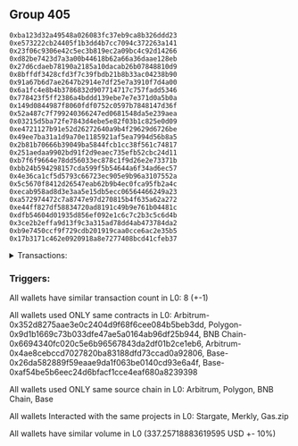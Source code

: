 ## Group 405

```0xeac7759c6bc5e3e687b1a510fa6ee41ff556bfe6
0xba123d32a49548a026083fc37eb9ca8b326ddd23
0xe573222cb24405f1b3dd4b7cc7094c372263a141
0x23f06c9306e42c5ec3b819ec2a09bc4c92d14266
0xd82be7423d7a3a00b44618b62a66a36daae128eb
0x27d6cdaeb78190a2185a10dacab26b07848810d9
0x8bffdf3428cfd3f7c39fbdb21b8b33ac04238b90
0x91a67b6d7ae2647b2914e7df25e7a3910f7d4a00
0x6a1fc4e8b4b3786832d907714717c757fadd5346
0x778423f5ff2386a4bddd139ebe7e7e371d0a5b0a
0x149d0844987f8060fdf0752c0597b7848147d36f
0x52a487c7f799240366247ed0681548da5e239aea
0x03215d5ba72fe7843d4ebe5e82f03b1c825e0d09
0xe4721127b91e52d26272640a9b4f29629d6726be
0x49ee7ba31a1d9a70e1185921af5ea7994d56b8a5
0x2b81b70666b39049ba5844fcb1cc38f561c74817
0x251aedaa9902bd91f2d9eaec735efb52cbc24d11
0xb7f6f9664e78dd56033ec878c1f9d26e2e73371b
0xbb24b594298157cda599f5b54644a6f34ad6ec57
0x4e36ca1cf5d5793c66723ec905e9b96a3107552a
0x5c5670f8412d26547eab62b9b4ec0fca95fb2a4c
0xecab958ad8d3e3aa5e15db5ecc06564466249a23
0xa572974472c7a8747e97d270815b4f635a62a272
0xe44ff827df58834720ad8191c49b9e761b04481c
0xdfb54604d01935d856ef092e1c6c7c2b3c5c6d4b
0x3ce2b2effa9d13f9c3a315ad78dd4ab473784da2
0xb9e7450ccf9f729cdb201919caa0cce6ac2e35b5
0x17b3171c462e0920918a8e7277408bcd41cfeb37
```
<details>
<summary>Transactions:</summary>

Hashes: 

Wallet: 0xeac7759c6bc5e3e687b1a510fa6ee41ff556bfe6

       Hash: 0x3913b8115e0eb091286707fefef8e0ea9fd93320058090a3f95532b307b66128
         - source chain: Arbitrum
         - destination chain: Polygon
         - project: Stargate
         - contract: 0x352d8275aae3e0c2404d9f68f6cee084b5beb3dd
         - value USD: 30.996094747
       Hash: 0x5909a7fe74dc5445ef9197b2046c7bc102941dc70ed7f5a0a7c20367208a0179
         - source chain: Polygon
         - destination chain: BNB Chain
         - project: Stargate
         - contract: 0x9d1b1669c73b033dfe47ae5a0164ab96df25b944
         - value USD: 29.096173863
       Hash: 0x03338d450f56b417d7521d18f934823db1c56537a42af5db0f872d5f9ad0b440
         - source chain: BNB Chain
         - destination chain: Base
         - project: Stargate
         - contract: 0x6694340fc020c5e6b96567843da2df01b2ce1eb6
         - value USD: 26.812280064
       Hash: 0x88817b45487864370a86f370a65873a079ab0c20d597f8ea9bf8c908eea3cb2d
         - source chain: Arbitrum
         - destination chain: Aptos
         - project: Merkly
         - contract: 0x4ae8cebccd7027820ba83188dfd73ccad0a92806
       Hash: 0xcb016fc9a090996802cec99a1cf5154d62857ac01a5ba409a411c1d4ca8d6857
         - source chain: Base
         - destination chain: Linea
         - project: Gas.zip
         - contract: 0x26da582889f59eaae9da1f063be0140cd93e6a4f
         - value USD: 6.121666361e-05
       Hash: 0xe63485c68a1e8d490a12a51f619f8bb872b12b5b9c2e3b2b57791d2c908862a7
         - source chain: Base
         - destination chain: Optimism
         - project: Stargate
         - contract: 0xaf54be5b6eec24d6bfacf1cce4eaf680a8239398
         - value USD: 204.009965392
       Hash: 0xacf623717a43fc96091488bae51586a4d6741b878ffeb8e3e9fd41bf8b0b5da3
         - source chain: Base
         - destination chain: Zora
         - project: Gas.zip
         - contract: 0x26da582889f59eaae9da1f063be0140cd93e6a4f
         - value USD: 0.0001771655323
       Hash: 0x7d64b1eecb60d106cd90ca076bf04cfa6e3a46aaff22eb649c7c562d09ab1ee4
         - source chain: Base
         - destination chain: Optimism
         - project: Stargate
         - contract: 0xaf54be5b6eec24d6bfacf1cce4eaf680a8239398
         - value USD: 46.342436388
Wallet: 0xba123d32a49548a026083fc37eb9ca8b326ddd23

       Hash:0x8ae6ffa8bbe2093fef062bf1010ff9bac1b4f5d8575126e719d731b5fd583ecb
         - source chain: Arbitrum
         - destination chain: Polygon
         - project: Stargate
         - contract: 0x352d8275aae3e0c2404d9f68f6cee084b5beb3dd
         - value USD: 31.209677389
       Hash:0x3ab334736ad438b5cc829848b492de322274c02f6401036738f132bd3c0929c5
         - source chain: Polygon
         - destination chain: BNB Chain
         - project: Stargate
         - contract: 0x9d1b1669c73b033dfe47ae5a0164ab96df25b944
         - value USD: 29.340931764
       Hash:0xda32a2025ddc5832c97f73b536f2063017ab481903cb5cdd412cb6eb6d76308d
         - source chain: BNB Chain
         - destination chain: Base
         - project: Stargate
         - contract: 0x6694340fc020c5e6b96567843da2df01b2ce1eb6
         - value USD: 26.124685326
       Hash:0x54716d0c3cdc024ff39826a20687355d9a47b6323e2d6776fa6513652079cf58
         - source chain: Arbitrum
         - destination chain: Aptos
         - project: Merkly
         - contract: 0x4ae8cebccd7027820ba83188dfd73ccad0a92806
       Hash:0x8f176645ff2341e32a96f813da600ab823c51b817f6ab7ea1c17f78fc2525f36
         - source chain: Base
         - destination chain: Base
         - project: Gas.zip
         - contract: 0x26da582889f59eaae9da1f063be0140cd93e6a4f
         - value USD: 4.468112804e-05
       Hash:0x683c2766857fb4d2e22a1566cff5545ab82a6ab2e06ca041748728302c8e8db3
         - source chain: Base
         - destination chain: Optimism
         - project: Stargate
         - contract: 0xaf54be5b6eec24d6bfacf1cce4eaf680a8239398
         - value USD: 207.650839504
       Hash:0xb0b6aea24d3766fa9461fd9696a131d237da9f9a0571e8623920a7120d5ad741
         - source chain: Base
         - destination chain: Linea
         - project: Gas.zip
         - contract: 0x26da582889f59eaae9da1f063be0140cd93e6a4f
         - value USD: 2.24125071e-05
       Hash:0xf8f635bfd03c8d22913490b3d32b4c1e519d802b3fd6406b4806fe101148ebc8
         - source chain: Base
         - destination chain: Optimism
         - project: Stargate
         - contract: 0xaf54be5b6eec24d6bfacf1cce4eaf680a8239398
         - value USD: 43.045407359
Wallet: 0xe573222cb24405f1b3dd4b7cc7094c372263a141

       Hash:0xedbf82c55ba2c94891638db2e7ad897a6800b1f999185b21c2d371f86ca0b2b4
         - source chain: Arbitrum
         - destination chain: Polygon
         - project: Stargate
         - contract: 0x352d8275aae3e0c2404d9f68f6cee084b5beb3dd
         - value USD: 31.166770113
       Hash:0xa5328765a9aaf58732dd292c6a977fc69b95cd5f2b244b2274b4da5591f76eb5
         - source chain: Polygon
         - destination chain: BNB Chain
         - project: Stargate
         - contract: 0x9d1b1669c73b033dfe47ae5a0164ab96df25b944
         - value USD: 29.21096673
       Hash:0x326d799cbd80919d9ee9044a73f439bea81687f467ff757b8706b19d008a09e8
         - source chain: BNB Chain
         - destination chain: Base
         - project: Stargate
         - contract: 0x6694340fc020c5e6b96567843da2df01b2ce1eb6
         - value USD: 26.067044716
       Hash:0x31e21ec5adcc57f5cd1a8b3739358307d3d139b729f563dbce924e5163b5102e
         - source chain: Arbitrum
         - destination chain: Aptos
         - project: Merkly
         - contract: 0x4ae8cebccd7027820ba83188dfd73ccad0a92806
       Hash:0x8472658f01f2a283a59c4467daee6e8c3e99b16c465b7ca6b37e30b8e7403986
         - source chain: Base
         - destination chain: Kava
         - project: Gas.zip
         - contract: 0x26da582889f59eaae9da1f063be0140cd93e6a4f
         - value USD: 7.022086549e-09
       Hash:0x066dca4bbe7a520e35e0debee913153744ba332457a7ddd94ededa8254a30637
         - source chain: Base
         - destination chain: Optimism
         - project: Stargate
         - contract: 0xaf54be5b6eec24d6bfacf1cce4eaf680a8239398
         - value USD: 209.719021921
       Hash:0x6a4465e31bca5deec362ae39391d92f49875db0377083e4eb8f68abd7587d5f2
         - source chain: Base
         - destination chain: Base
         - project: Gas.zip
         - contract: 0x26da582889f59eaae9da1f063be0140cd93e6a4f
         - value USD: 8.893852022e-05
       Hash:0x7d7dba00d475edc88d3bf80a238fd69d106d7fb49a60bf4a1258e67eda02afe2
         - source chain: Base
         - destination chain: Optimism
         - project: Stargate
         - contract: 0xaf54be5b6eec24d6bfacf1cce4eaf680a8239398
         - value USD: 41.522980389
Wallet: 0x23f06c9306e42c5ec3b819ec2a09bc4c92d14266

       Hash:0x00ddefbe13a82786fa552f2e7553a8a8c45ed24e87c37e92db8229f900dd7819
         - source chain: Arbitrum
         - destination chain: Polygon
         - project: Stargate
         - contract: 0x352d8275aae3e0c2404d9f68f6cee084b5beb3dd
         - value USD: 29.219611011
       Hash:0x92be76fda1276641488c3abaf1d9210286bb07a32aafe11c38a834a9e6596dec
         - source chain: Polygon
         - destination chain: BNB Chain
         - project: Stargate
         - contract: 0x9d1b1669c73b033dfe47ae5a0164ab96df25b944
         - value USD: 27.459197205
       Hash:0xbb54a8617fd524e9334261e51143791c57436d702fb167dcb350cf05d840fd2c
         - source chain: BNB Chain
         - destination chain: Base
         - project: Stargate
         - contract: 0x6694340fc020c5e6b96567843da2df01b2ce1eb6
         - value USD: 24.244227615
       Hash:0x877306b540dcb2ee95fab77fe1fa1f01ef3637fc28d8f21d4769adbb3f909899
         - source chain: Arbitrum
         - destination chain: Aptos
         - project: Merkly
         - contract: 0x4ae8cebccd7027820ba83188dfd73ccad0a92806
       Hash:0x355f03c5445a34452cca73ff5315bea332b7b5d82db58faeba0095d2407ff98e
         - source chain: Base
         - destination chain: Linea
         - project: Gas.zip
         - contract: 0x26da582889f59eaae9da1f063be0140cd93e6a4f
         - value USD: 7.268403215e-05
       Hash:0x9d3b9a84d3574326907c8eaeacea864224c812e31a80766fe20fa3cda9e3eef0
         - source chain: Base
         - destination chain: Optimism
         - project: Stargate
         - contract: 0xaf54be5b6eec24d6bfacf1cce4eaf680a8239398
         - value USD: 196.570039589
       Hash:0xdfeee29f7c0ba4936eb4e35e08f7950cc80c24c70d81af175047212f3573f48a
         - source chain: Base
         - destination chain: Linea
         - project: Gas.zip
         - contract: 0x26da582889f59eaae9da1f063be0140cd93e6a4f
         - value USD: 5.115635267e-05
       Hash:0x01be0e4308039240f4394d96e404c2e34e7a9428d20f469bb3c41ee180f0dfae
         - source chain: Base
         - destination chain: Optimism
         - project: Stargate
         - contract: 0xaf54be5b6eec24d6bfacf1cce4eaf680a8239398
         - value USD: 41.333117984
Wallet: 0xd82be7423d7a3a00b44618b62a66a36daae128eb

       Hash:0x4454af45ee3d66acdc147fcc0f32160fc40d086650506848f72cb83cd94f7198
         - source chain: Arbitrum
         - destination chain: Polygon
         - project: Stargate
         - contract: 0x352d8275aae3e0c2404d9f68f6cee084b5beb3dd
         - value USD: 29.998463042
       Hash:0xb5b684db0fb2d08faec73838434364a93fbb9d3ffba9d0382e341f32b6008944
         - source chain: Polygon
         - destination chain: BNB Chain
         - project: Stargate
         - contract: 0x9d1b1669c73b033dfe47ae5a0164ab96df25b944
         - value USD: 28.208158264
       Hash:0xe05015283f316960dffe826f67554422c6cdce81bf13decf8a4317ce5703cb73
         - source chain: BNB Chain
         - destination chain: Base
         - project: Stargate
         - contract: 0x6694340fc020c5e6b96567843da2df01b2ce1eb6
         - value USD: 24.812444649
       Hash:0xf375eb29e5fb514baa99afee4ae9c36dfa3399822593cc69c79e66ca85edadc6
         - source chain: Arbitrum
         - destination chain: Aptos
         - project: Merkly
         - contract: 0x4ae8cebccd7027820ba83188dfd73ccad0a92806
       Hash:0xa0a72bfb44978a546eb7b099221cd4517398e62630adb771b1d3524c77d7fe84
         - source chain: Base
         - destination chain: Metis
         - project: Gas.zip
         - contract: 0x26da582889f59eaae9da1f063be0140cd93e6a4f
         - value USD: 3.091697176e-06
       Hash:0x5fc585e7aeae11a70f33f859922569ac1c877e20d0c83f58adaf780245799a28
         - source chain: Base
         - destination chain: Optimism
         - project: Stargate
         - contract: 0xaf54be5b6eec24d6bfacf1cce4eaf680a8239398
         - value USD: 198.96080229
       Hash:0x38c0fd05063d00710078392dc04fd9010e899fd8360dafb882c156caba776a3c
         - source chain: Base
         - destination chain: Scroll
         - project: Gas.zip
         - contract: 0x26da582889f59eaae9da1f063be0140cd93e6a4f
         - value USD: 0.000175455834
       Hash:0x82d5affbe422899b2a1e43cf66bfd8c9c0e1bde13209c8e967e29e210bf70704
         - source chain: Base
         - destination chain: Optimism
         - project: Stargate
         - contract: 0xaf54be5b6eec24d6bfacf1cce4eaf680a8239398
         - value USD: 42.37138928
Wallet: 0x27d6cdaeb78190a2185a10dacab26b07848810d9

       Hash:0xefbead35cf8200ba60276aee6dca8abe3ecef092b6da314860231f96d7766940
         - source chain: Arbitrum
         - destination chain: Polygon
         - project: Stargate
         - contract: 0x352d8275aae3e0c2404d9f68f6cee084b5beb3dd
         - value USD: 29.610038803
       Hash:0x3fc2f54258b06eb3cf88f97c35ba41f43afcf4d3c27ba47726abb990d44ad530
         - source chain: Polygon
         - destination chain: BNB Chain
         - project: Stargate
         - contract: 0x9d1b1669c73b033dfe47ae5a0164ab96df25b944
         - value USD: 27.785581725
       Hash:0x40423d745d49d2be64b240849fe74734e5ce096a69b4d19cf4482626f7345672
         - source chain: BNB Chain
         - destination chain: Base
         - project: Stargate
         - contract: 0x6694340fc020c5e6b96567843da2df01b2ce1eb6
         - value USD: 24.451235501
       Hash:0x255789cb0705e49abb855b8e46d2b77c03f8237392523d743a4eb1fc4df19d69
         - source chain: Arbitrum
         - destination chain: Aptos
         - project: Merkly
         - contract: 0x4ae8cebccd7027820ba83188dfd73ccad0a92806
       Hash:0x5cf76871cae1674eb2b593091ed963fb5fb643fa9ee59f5fb366f97333e6200a
         - source chain: Base
         - destination chain: Scroll
         - project: Gas.zip
         - contract: 0x26da582889f59eaae9da1f063be0140cd93e6a4f
         - value USD: 6.466699662e-05
       Hash:0xd8a30b92c6eba179a9b3cdc1b1d2220f08d0052d00d48d391c93bd35425ca893
         - source chain: Base
         - destination chain: Optimism
         - project: Stargate
         - contract: 0xaf54be5b6eec24d6bfacf1cce4eaf680a8239398
         - value USD: 206.445933158
       Hash:0x5dd91f8e49675d6df6e9e74b77b9ac03e09854000d04748e12710495cdde8ad6
         - source chain: Base
         - destination chain: Zora
         - project: Gas.zip
         - contract: 0x26da582889f59eaae9da1f063be0140cd93e6a4f
         - value USD: 0.0001270542246
       Hash:0x54efceef78f5929720f20e30defd3c656f105b699011b35c37deacc4de3d6099
         - source chain: Base
         - destination chain: Optimism
         - project: Stargate
         - contract: 0xaf54be5b6eec24d6bfacf1cce4eaf680a8239398
         - value USD: 46.744199319
Wallet: 0x8bffdf3428cfd3f7c39fbdb21b8b33ac04238b90

       Hash:0x8baf1a2638346798c5f211b3cab798dde0c2baed273220e4ca517e6167d57b44
         - source chain: Arbitrum
         - destination chain: Polygon
         - project: Stargate
         - contract: 0x352d8275aae3e0c2404d9f68f6cee084b5beb3dd
         - value USD: 30.554706432
       Hash:0x394304ee35735387dd52279484eb5f6f12824732b53f3bbc5bbdf4c6a71b51a7
         - source chain: Polygon
         - destination chain: BNB Chain
         - project: Stargate
         - contract: 0x9d1b1669c73b033dfe47ae5a0164ab96df25b944
         - value USD: 28.535924253
       Hash:0xf04de79cd0c881dd21dd21256bb87c9d06d78ee65c36511089f5c28eeb31e4e3
         - source chain: BNB Chain
         - destination chain: Base
         - project: Stargate
         - contract: 0x6694340fc020c5e6b96567843da2df01b2ce1eb6
         - value USD: 25.176473539
       Hash:0x5190f01696de6d52e05ce3aa572ea567cb50f680b7cc41589bbb9bcee080ed13
         - source chain: Arbitrum
         - destination chain: Aptos
         - project: Merkly
         - contract: 0x4ae8cebccd7027820ba83188dfd73ccad0a92806
       Hash:0x9d5c04bef128d24eef04665fddafea136d9224b0ddcc160c71b2cdded8a7165d
         - source chain: Base
         - destination chain: Linea
         - project: Gas.zip
         - contract: 0x26da582889f59eaae9da1f063be0140cd93e6a4f
         - value USD: 2.581540919e-05
       Hash:0xe2c2d19d93332cefdda0882c4a63712dcb13dea6292937632a5cbe075a799e3c
         - source chain: Base
         - destination chain: Optimism
         - project: Stargate
         - contract: 0xaf54be5b6eec24d6bfacf1cce4eaf680a8239398
         - value USD: 202.770824524
       Hash:0xb0842df97053ff64a451e02a72ce7980f9ec562da9032bc720a0b3dfbc4a43e0
         - source chain: Base
         - destination chain: Kava
         - project: Gas.zip
         - contract: 0x26da582889f59eaae9da1f063be0140cd93e6a4f
         - value USD: 9.397699398e-09
       Hash:0x380ce13f08271cb883313733829a392ec587d5aef2de6df50430127fbd3f0286
         - source chain: Base
         - destination chain: Optimism
         - project: Stargate
         - contract: 0xaf54be5b6eec24d6bfacf1cce4eaf680a8239398
         - value USD: 47.263534723
Wallet: 0x91a67b6d7ae2647b2914e7df25e7a3910f7d4a00

       Hash:0xe69bb78c5f0bbf7dd8a993b1412317a87583143831ec7594f8c353d5744003d0
         - source chain: Arbitrum
         - destination chain: Polygon
         - project: Stargate
         - contract: 0x352d8275aae3e0c2404d9f68f6cee084b5beb3dd
         - value USD: 29.389721939
       Hash:0x392deda68fcd3d086c76f2c4b9d082bb0c0ceef2b5ad875d3c84a58e47cbca47
         - source chain: Polygon
         - destination chain: BNB Chain
         - project: Stargate
         - contract: 0x9d1b1669c73b033dfe47ae5a0164ab96df25b944
         - value USD: 26.82462017
       Hash:0x161e24f7788810699404e24ffeb64696b8433ab3f42c50aa4354436a388b9d3e
         - source chain: BNB Chain
         - destination chain: Base
         - project: Stargate
         - contract: 0x6694340fc020c5e6b96567843da2df01b2ce1eb6
         - value USD: 23.712374046
       Hash:0x5e985130af73824ca8c8aa4942d007e8f0913e0460eb35ce340c0055a8609d50
         - source chain: Arbitrum
         - destination chain: Aptos
         - project: Merkly
         - contract: 0x4ae8cebccd7027820ba83188dfd73ccad0a92806
       Hash:0x8d92f7e731932b26132438699d7dc6eed857b0c2f53f38421bef09fbae9ba71e
         - source chain: Base
         - destination chain: Scroll
         - project: Gas.zip
         - contract: 0x26da582889f59eaae9da1f063be0140cd93e6a4f
         - value USD: 3.819266018e-05
       Hash:0xa57eb5e252914a9eeaf888856dcdd1cda27cf93ea24a95b648be7ce1eac77f2e
         - source chain: Base
         - destination chain: Optimism
         - project: Stargate
         - contract: 0xaf54be5b6eec24d6bfacf1cce4eaf680a8239398
         - value USD: 204.801358052
       Hash:0xe541e2332bb666b9c924255bf47a5f737327c5eb9fedfb512fb3a30c0612525d
         - source chain: Base
         - destination chain: Zora
         - project: Gas.zip
         - contract: 0x26da582889f59eaae9da1f063be0140cd93e6a4f
         - value USD: 9.114589654e-05
       Hash:0xdef8253a8d21bd54655dbc07d3834194a2f7b1ff44259b881f3879e5fc4d8507
         - source chain: Base
         - destination chain: Optimism
         - project: Stargate
         - contract: 0xaf54be5b6eec24d6bfacf1cce4eaf680a8239398
         - value USD: 42.832299195
Wallet: 0x6a1fc4e8b4b3786832d907714717c757fadd5346

       Hash:0x70edf5d0c71c928e4b72a119c7a203c568e6bf5cabb608fe37eccc69ec0e0268
         - source chain: Arbitrum
         - destination chain: Polygon
         - project: Stargate
         - contract: 0x352d8275aae3e0c2404d9f68f6cee084b5beb3dd
         - value USD: 30.070276737
       Hash:0x87c2364e586fa9d20ba68ff38fa9d76f305ce895115c43d7221154afa3636fa1
         - source chain: Polygon
         - destination chain: BNB Chain
         - project: Stargate
         - contract: 0x9d1b1669c73b033dfe47ae5a0164ab96df25b944
         - value USD: 27.249538809
       Hash:0xca3f51b7c6c0db78d8f83fbbf7ed4e0187bafb1ad0d8fb5e6d624e84162f9925
         - source chain: BNB Chain
         - destination chain: Base
         - project: Stargate
         - contract: 0x6694340fc020c5e6b96567843da2df01b2ce1eb6
         - value USD: 24.06959473
       Hash:0xc3f38a02ba54ed314bb0a76d44b36dffc8561fb109f839f937992966e5b1223c
         - source chain: Arbitrum
         - destination chain: Aptos
         - project: Merkly
         - contract: 0x4ae8cebccd7027820ba83188dfd73ccad0a92806
       Hash:0x5349217d23525dbff56819d669b2bf56a7b05b76baa5cb2dbf1478bf84b2a4b4
         - source chain: Base
         - destination chain: Linea
         - project: Gas.zip
         - contract: 0x26da582889f59eaae9da1f063be0140cd93e6a4f
         - value USD: 5.86177875e-05
       Hash:0x0455aeaa5114a09aeeaf06c3cb80214873b0541c12eb02ccea16c6c233f623c1
         - source chain: Base
         - destination chain: Optimism
         - project: Stargate
         - contract: 0xaf54be5b6eec24d6bfacf1cce4eaf680a8239398
         - value USD: 205.261068155
       Hash:0x7bc32047ef9068891652ef5f4cc5cc39cfa96d80a7c84f1caec3961d58b371f0
         - source chain: Base
         - destination chain: Base
         - project: Gas.zip
         - contract: 0x26da582889f59eaae9da1f063be0140cd93e6a4f
         - value USD: 0.0001367188448
       Hash:0x74ca7f42015106c7bc6806ddfd21358b4494783122ca78cb97653fa7730cd131
         - source chain: Base
         - destination chain: Optimism
         - project: Stargate
         - contract: 0xaf54be5b6eec24d6bfacf1cce4eaf680a8239398
         - value USD: 40.457761204
Wallet: 0x778423f5ff2386a4bddd139ebe7e7e371d0a5b0a

       Hash:0xc20753ba88ab42ebfae72d6dc64b5b56b7fb1a4d25e21f10a2bf0ff771fe9b1e
         - source chain: Arbitrum
         - destination chain: Polygon
         - project: Stargate
         - contract: 0x352d8275aae3e0c2404d9f68f6cee084b5beb3dd
         - value USD: 29.765416305
       Hash:0xa6736066bf6d18a596c562184e712db22f4e23e401ea2dec26a2faf997adb765
         - source chain: Polygon
         - destination chain: BNB Chain
         - project: Stargate
         - contract: 0x9d1b1669c73b033dfe47ae5a0164ab96df25b944
         - value USD: 27.366235944
       Hash:0x6785fb0ef5d9c3d5c88860e77cb3accbd6b2f00a7da68d0ee315aa27ebfa8b26
         - source chain: BNB Chain
         - destination chain: Base
         - project: Stargate
         - contract: 0x6694340fc020c5e6b96567843da2df01b2ce1eb6
         - value USD: 24.10489854
       Hash:0x4651de23fc2ec379fd67e2f4fb4b5d9623cf2db8cac879ab6ecdc2c31b4b197e
         - source chain: Arbitrum
         - destination chain: Aptos
         - project: Merkly
         - contract: 0x4ae8cebccd7027820ba83188dfd73ccad0a92806
       Hash:0x98fc60f6461415d567bca91fde05b242d6dc80dab3416c0a6d8f105b84c27886
         - source chain: Base
         - destination chain: Linea
         - project: Gas.zip
         - contract: 0x26da582889f59eaae9da1f063be0140cd93e6a4f
         - value USD: 0.0001165293366
       Hash:0x72407bdba42ee2c5080c88542ede38b56935b9ca315982603f3db30f736414c2
         - source chain: Base
         - destination chain: Optimism
         - project: Stargate
         - contract: 0xaf54be5b6eec24d6bfacf1cce4eaf680a8239398
         - value USD: 201.744586644
       Hash:0x1ad99284859a80315b1731c7b22a775f7ee2effef2feb19a2d691cfe3c655f3b
         - source chain: Base
         - destination chain: Linea
         - project: Gas.zip
         - contract: 0x26da582889f59eaae9da1f063be0140cd93e6a4f
         - value USD: 4.094444571e-05
       Hash:0x2378d50cf24dc0fc79d5042e7808340a645b119966a99e03edfa5729165ae792
         - source chain: Base
         - destination chain: Optimism
         - project: Stargate
         - contract: 0xaf54be5b6eec24d6bfacf1cce4eaf680a8239398
         - value USD: 45.020372667
Wallet: 0x149d0844987f8060fdf0752c0597b7848147d36f

       Hash:0x2a21086451f6d5d3b59341c8457450f984f2fa5f9a4ccd114e883c545175fe38
         - source chain: Arbitrum
         - destination chain: Polygon
         - project: Stargate
         - contract: 0x352d8275aae3e0c2404d9f68f6cee084b5beb3dd
         - value USD: 30.298517747
       Hash:0x49c48f633f5be68b65a3483e93cb4aa44e00107b82ea7a1c219e7469f42141ba
         - source chain: Polygon
         - destination chain: BNB Chain
         - project: Stargate
         - contract: 0x9d1b1669c73b033dfe47ae5a0164ab96df25b944
         - value USD: 27.917243107
       Hash:0x97bd048faec1e388036990d2029a38125ffc8184d47149ac887d2ce218fa2d52
         - source chain: BNB Chain
         - destination chain: Base
         - project: Stargate
         - contract: 0x6694340fc020c5e6b96567843da2df01b2ce1eb6
         - value USD: 24.648287235
       Hash:0x1a1b3d7975dbd1d7a1d09581a39a309a3aa8d91d15d30a9a008da6fbe4866770
         - source chain: Arbitrum
         - destination chain: Aptos
         - project: Merkly
         - contract: 0x4ae8cebccd7027820ba83188dfd73ccad0a92806
       Hash:0x878c8fc7d19bc0524cbf5d775d9db5d3ccd546e78efc86611c8fcbf380a2b2e4
         - source chain: Base
         - destination chain: Kava
         - project: Gas.zip
         - contract: 0x26da582889f59eaae9da1f063be0140cd93e6a4f
         - value USD: 2.960939427e-08
       Hash:0xcbaed3ce3c4818909e928dacac952d716ccde5e5e3e1a1a78be2122c7a2e2283
         - source chain: Base
         - destination chain: Optimism
         - project: Stargate
         - contract: 0xaf54be5b6eec24d6bfacf1cce4eaf680a8239398
         - value USD: 219.243635634
       Hash:0x9fe2b6d9d17e6c9479f010c5c9039de8fa534bae1e4d142cc463ee7cef3f6b25
         - source chain: Base
         - destination chain: Zora
         - project: Gas.zip
         - contract: 0x26da582889f59eaae9da1f063be0140cd93e6a4f
         - value USD: 0.0001096797002
       Hash:0xb3444de8bc5666f468350840b708b90dd8775c97dba4e2032621f8cd5bce0a01
         - source chain: Base
         - destination chain: Optimism
         - project: Stargate
         - contract: 0xaf54be5b6eec24d6bfacf1cce4eaf680a8239398
         - value USD: 45.56145276
Wallet: 0x52a487c7f799240366247ed0681548da5e239aea

       Hash:0x8601d6ad6a1d77d60818fd931d9358578300725f0c4cf17f7f0071ea5fbc98e1
         - source chain: Arbitrum
         - destination chain: Polygon
         - project: Stargate
         - contract: 0x352d8275aae3e0c2404d9f68f6cee084b5beb3dd
         - value USD: 29.794489853
       Hash:0x19f92b7e6a596ac21eb0eaaf6ba393a7bd4d64eddfe8539b8a769522129faa1a
         - source chain: Polygon
         - destination chain: BNB Chain
         - project: Stargate
         - contract: 0x9d1b1669c73b033dfe47ae5a0164ab96df25b944
         - value USD: 27.34101464
       Hash:0x0b9ba9ddd54fc6bf179239f71d4e345542b84e50ca682ed123fb93286888cac9
         - source chain: BNB Chain
         - destination chain: Base
         - project: Stargate
         - contract: 0x6694340fc020c5e6b96567843da2df01b2ce1eb6
         - value USD: 24.148695597
       Hash:0x0b74ed88a6a9d4b7aa3b792dac1351f0850cb3126cf101a0086a0990d3795dc8
         - source chain: Arbitrum
         - destination chain: Aptos
         - project: Merkly
         - contract: 0x4ae8cebccd7027820ba83188dfd73ccad0a92806
       Hash:0x42213d7a4351f35cd2a59a7d0bb12e86beaf989db739fffeb4cce80c3d04bdc6
         - source chain: Base
         - destination chain: Scroll
         - project: Gas.zip
         - contract: 0x26da582889f59eaae9da1f063be0140cd93e6a4f
         - value USD: 9.093683418e-05
       Hash:0x14578e93856f24bbce3eb96d400772db0684eeaea4da1c421d0129550d832af1
         - source chain: Base
         - destination chain: Optimism
         - project: Stargate
         - contract: 0xaf54be5b6eec24d6bfacf1cce4eaf680a8239398
         - value USD: 208.854741052
       Hash:0xffa084ec58606e82779284a9d8f5a961f1ba2aea80f98510a569e09906c59484
         - source chain: Base
         - destination chain: Zora
         - project: Gas.zip
         - contract: 0x26da582889f59eaae9da1f063be0140cd93e6a4f
         - value USD: 0.000124636023
       Hash:0x193af275014bd1272393d9f1b9ed1ec5c738fd005fa94a855665aec587f32276
         - source chain: Base
         - destination chain: Optimism
         - project: Stargate
         - contract: 0xaf54be5b6eec24d6bfacf1cce4eaf680a8239398
         - value USD: 48.81869322
Wallet: 0x03215d5ba72fe7843d4ebe5e82f03b1c825e0d09

       Hash:0x0c50f69b478da63fd00b361eb7feefec7c4922b90e6795304c219a33c3910b8e
         - source chain: Arbitrum
         - destination chain: Polygon
         - project: Stargate
         - contract: 0x352d8275aae3e0c2404d9f68f6cee084b5beb3dd
         - value USD: 28.922206361
       Hash:0x30630c317c959ee97a505a9ea6dffc3a51b6a1e79a5c2d63764f7e148c1e1417
         - source chain: Polygon
         - destination chain: BNB Chain
         - project: Stargate
         - contract: 0x9d1b1669c73b033dfe47ae5a0164ab96df25b944
         - value USD: 27.005209742
       Hash:0x4ad8560abc7bf26929ede5d40adff808807bb841684aed5d407b1d3779120cff
         - source chain: BNB Chain
         - destination chain: Base
         - project: Stargate
         - contract: 0x6694340fc020c5e6b96567843da2df01b2ce1eb6
         - value USD: 23.971017831
       Hash:0x6d055ab60c71f6a572821becf4408716522a024c0172f65f77b758b5c3f6da71
         - source chain: Arbitrum
         - destination chain: Aptos
         - project: Merkly
         - contract: 0x4ae8cebccd7027820ba83188dfd73ccad0a92806
       Hash:0xe41bcf28844e3e1cf8e7d5ab82ddd77cb370888e995a71313c5cd69915e65c83
         - source chain: Base
         - destination chain: Scroll
         - project: Gas.zip
         - contract: 0x26da582889f59eaae9da1f063be0140cd93e6a4f
         - value USD: 8.936225608e-05
       Hash:0xb33f2d60e2e11871c09cee97e36aa34b29400d697f92e9c9425c3374265f6d8d
         - source chain: Base
         - destination chain: Optimism
         - project: Stargate
         - contract: 0xaf54be5b6eec24d6bfacf1cce4eaf680a8239398
         - value USD: 200.445722571
       Hash:0x9e95a0a567abe585730c39811feaad7d8a45a212b7d6f20e53ec0ddeb4adb722
         - source chain: Base
         - destination chain: Linea
         - project: Gas.zip
         - contract: 0x26da582889f59eaae9da1f063be0140cd93e6a4f
         - value USD: 0.0001109952732
       Hash:0xc68a062c0e578e9d53fd163c51674e6c6c3a1df8ce3966ba4a3cc32b1938d467
         - source chain: Base
         - destination chain: Optimism
         - project: Stargate
         - contract: 0xaf54be5b6eec24d6bfacf1cce4eaf680a8239398
         - value USD: 40.137857294
Wallet: 0xe4721127b91e52d26272640a9b4f29629d6726be

       Hash:0x50fef335f34a8946d12c415c96f03281919d5cc993e5b81a4e549efed6d46076
         - source chain: Arbitrum
         - destination chain: Polygon
         - project: Stargate
         - contract: 0x352d8275aae3e0c2404d9f68f6cee084b5beb3dd
         - value USD: 31.072322865
       Hash:0x6a1f18faa65d6ffaf0bd7a74f971618cde1c9424d89c9ba4a816361f24573b4a
         - source chain: Polygon
         - destination chain: BNB Chain
         - project: Stargate
         - contract: 0x9d1b1669c73b033dfe47ae5a0164ab96df25b944
         - value USD: 29.220247162
       Hash:0xbf4ed7bd5e2c9dee1eb5ee4f27ca41fc3d89ecaee8eb0446b47501381c6f19f8
         - source chain: BNB Chain
         - destination chain: Base
         - project: Stargate
         - contract: 0x6694340fc020c5e6b96567843da2df01b2ce1eb6
         - value USD: 26.15198319
       Hash:0x5303b399598c40e033ed7b327dd61615c938175c27486544203dcfc3941e0efe
         - source chain: Arbitrum
         - destination chain: Aptos
         - project: Merkly
         - contract: 0x4ae8cebccd7027820ba83188dfd73ccad0a92806
       Hash:0x273e84237266a249a5a48f9d35952bbd22fb86b3c7786832ab2fc1734d545b10
         - source chain: Base
         - destination chain: Arbitrum
         - project: Gas.zip
         - contract: 0x26da582889f59eaae9da1f063be0140cd93e6a4f
         - value USD: 0.0001227851471
       Hash:0x6b21ddc87dcc7a789d0c899e301543d7565221c0e50e450bfc2883d76942a0c9
         - source chain: Base
         - destination chain: Optimism
         - project: Stargate
         - contract: 0xaf54be5b6eec24d6bfacf1cce4eaf680a8239398
         - value USD: 201.572012759
       Hash:0x8d29ab04175eed6e031eafd9fe4eb5cf6078657744ad9cbb596098a572df779f
         - source chain: Base
         - destination chain: Base
         - project: Gas.zip
         - contract: 0x26da582889f59eaae9da1f063be0140cd93e6a4f
         - value USD: 5.976668559e-05
       Hash:0x71f2e1e5df7b8e2bcffce8d19f476875f59c1033d6dbd0f95f5b374c752c8352
         - source chain: Base
         - destination chain: Optimism
         - project: Stargate
         - contract: 0xaf54be5b6eec24d6bfacf1cce4eaf680a8239398
         - value USD: 42.7295951
Wallet: 0x49ee7ba31a1d9a70e1185921af5ea7994d56b8a5

       Hash:0xdad5fe7c16a8193dc5ef1b6a5746502c1bea8860ab29dba04b8a050aad315c5b
         - source chain: Arbitrum
         - destination chain: Polygon
         - project: Stargate
         - contract: 0x352d8275aae3e0c2404d9f68f6cee084b5beb3dd
         - value USD: 31.22970292
       Hash:0x0abb2370c59f3e9cdc80f31aaf1fcb2469e141d6604dab1643d1f5e20033c986
         - source chain: Polygon
         - destination chain: BNB Chain
         - project: Stargate
         - contract: 0x9d1b1669c73b033dfe47ae5a0164ab96df25b944
         - value USD: 29.477429287
       Hash:0xd79624d3a48ea8ceb191b34ae0eed5782263143eae9686178fbe5579d95849a0
         - source chain: BNB Chain
         - destination chain: Base
         - project: Stargate
         - contract: 0x6694340fc020c5e6b96567843da2df01b2ce1eb6
         - value USD: 26.268863396
       Hash:0x70ba6d709f0aee37f00be9be6f6efcffca87212c29c39c8d31faa5810553b9e2
         - source chain: Arbitrum
         - destination chain: Aptos
         - project: Merkly
         - contract: 0x4ae8cebccd7027820ba83188dfd73ccad0a92806
       Hash:0x52c9e248607b7bfff6b1925d4e1b29e2810177fb9bc0b23236176ba2758b345a
         - source chain: Base
         - destination chain: Arbitrum
         - project: Gas.zip
         - contract: 0x26da582889f59eaae9da1f063be0140cd93e6a4f
         - value USD: 8.654769683e-05
       Hash:0x5e3dfcd94316f79bb739ed8aa0bef4dbc84ebaba8a012262e5b9be8e79189587
         - source chain: Base
         - destination chain: Optimism
         - project: Stargate
         - contract: 0xaf54be5b6eec24d6bfacf1cce4eaf680a8239398
         - value USD: 212.292141466
       Hash:0xa5ac05953ec0b2e143713ab45d15cd28be4a51d363394b5f7ff71633272c3495
         - source chain: Base
         - destination chain: Linea
         - project: Gas.zip
         - contract: 0x26da582889f59eaae9da1f063be0140cd93e6a4f
         - value USD: 0.0001286013866
       Hash:0x0b0fe3ac6bbed802f1f2bde8a5be41b6ab4351eb13695bf4895bd633b5d7a59a
         - source chain: Base
         - destination chain: Optimism
         - project: Stargate
         - contract: 0xaf54be5b6eec24d6bfacf1cce4eaf680a8239398
         - value USD: 46.251666488
Wallet: 0x2b81b70666b39049ba5844fcb1cc38f561c74817

       Hash:0xec861e0ca5a61e23d1831dd5301621a0bed377d08a98682fddfff7eadd6a91b4
         - source chain: Arbitrum
         - destination chain: Polygon
         - project: Stargate
         - contract: 0x352d8275aae3e0c2404d9f68f6cee084b5beb3dd
         - value USD: 28.663416659
       Hash:0xc22241943184e5004b01ab37d5b761546480f35750c6c68ca0199461038cc2f7
         - source chain: Polygon
         - destination chain: BNB Chain
         - project: Stargate
         - contract: 0x9d1b1669c73b033dfe47ae5a0164ab96df25b944
         - value USD: 26.81507384
       Hash:0xe7bbaaa042cb01b7380b114048a376c630bdfc0adfb908705ce5312babbb19b9
         - source chain: BNB Chain
         - destination chain: Base
         - project: Stargate
         - contract: 0x6694340fc020c5e6b96567843da2df01b2ce1eb6
         - value USD: 23.689625993
       Hash:0xe7af417d3531b299a11fe82372ad4dfecbe8f54d2c7b7d2d817b743879b01781
         - source chain: Arbitrum
         - destination chain: Aptos
         - project: Merkly
         - contract: 0x4ae8cebccd7027820ba83188dfd73ccad0a92806
       Hash:0x2d9ad44aaf985b26b31bf5f30bddf2a9a23b384791486d2b4bcc673514b8e063
         - source chain: Base
         - destination chain: Base
         - project: Gas.zip
         - contract: 0x26da582889f59eaae9da1f063be0140cd93e6a4f
         - value USD: 7.868222898e-05
       Hash:0xeb6922aa54f6fb725f322c2ed4adae02f60f056c197e17149a7cad37c446c241
         - source chain: Base
         - destination chain: Optimism
         - project: Stargate
         - contract: 0xaf54be5b6eec24d6bfacf1cce4eaf680a8239398
         - value USD: 207.657243673
       Hash:0xdccb4002d4ae1502704963a646f8dc1d61d68c485bd681dcb5b1a42b8e130ccf
         - source chain: Base
         - destination chain: Base
         - project: Gas.zip
         - contract: 0x26da582889f59eaae9da1f063be0140cd93e6a4f
         - value USD: 0.0001179438131
       Hash:0xbeeeea8de6de5e03db390f33bf5a3e4296bde48e47003404dcb68e6876b44a99
         - source chain: Base
         - destination chain: Optimism
         - project: Stargate
         - contract: 0xaf54be5b6eec24d6bfacf1cce4eaf680a8239398
         - value USD: 46.299345126
Wallet: 0x251aedaa9902bd91f2d9eaec735efb52cbc24d11

       Hash:0x3a7fc9e9febd3a04c3fe56206cf675c564b38471837ef5d3bac8a4f37af2806c
         - source chain: Arbitrum
         - destination chain: Polygon
         - project: Stargate
         - contract: 0x352d8275aae3e0c2404d9f68f6cee084b5beb3dd
         - value USD: 30.900303457
       Hash:0x827357de45fba7d8c08e00cf0be3276c1f66fdce17d17bd5e862c8a774e5fb34
         - source chain: Polygon
         - destination chain: BNB Chain
         - project: Stargate
         - contract: 0x9d1b1669c73b033dfe47ae5a0164ab96df25b944
         - value USD: 29.142889902
       Hash:0x0ba784b60898f65692c45b3d36bad0e17048dc069806e8f85ade8e920adaebf3
         - source chain: BNB Chain
         - destination chain: Base
         - project: Stargate
         - contract: 0x6694340fc020c5e6b96567843da2df01b2ce1eb6
         - value USD: 25.78484638
       Hash:0xfa8e7064c6e2364193dae6270ac1c2867364a926105dee2dcba97fc3ef0c6e6e
         - source chain: Arbitrum
         - destination chain: Aptos
         - project: Merkly
         - contract: 0x4ae8cebccd7027820ba83188dfd73ccad0a92806
       Hash:0xa7552022bdc5279b2da506e5dce88516192484f541c5206ed3bbaaea26dbf6f1
         - source chain: Base
         - destination chain: Arbitrum
         - project: Gas.zip
         - contract: 0x26da582889f59eaae9da1f063be0140cd93e6a4f
         - value USD: 0.0001686551814
       Hash:0x4706f12c88c81f33688681cff98e263dee8416c8f7da35fdeee8722dde3541ac
         - source chain: Base
         - destination chain: Optimism
         - project: Stargate
         - contract: 0xaf54be5b6eec24d6bfacf1cce4eaf680a8239398
         - value USD: 214.493495636
       Hash:0x72056c7be1e2444e408807368cd4ef0fca52a83ed74412e8219cb03be9661eff
         - source chain: Base
         - destination chain: Arbitrum
         - project: Gas.zip
         - contract: 0x26da582889f59eaae9da1f063be0140cd93e6a4f
         - value USD: 4.334079879e-05
       Hash:0xde7ac26499ee335b250e2c6ea93e3d2db2364f61dd02cd342ae1adc64d533e33
         - source chain: Base
         - destination chain: Optimism
         - project: Stargate
         - contract: 0xaf54be5b6eec24d6bfacf1cce4eaf680a8239398
         - value USD: 40.717329252
Wallet: 0xb7f6f9664e78dd56033ec878c1f9d26e2e73371b

       Hash:0xf8b8e712ea1daef4c76a8eba2a7c9543fd5dcea11cdf2c0f35c6bc03952e5cc8
         - source chain: Arbitrum
         - destination chain: Polygon
         - project: Stargate
         - contract: 0x352d8275aae3e0c2404d9f68f6cee084b5beb3dd
         - value USD: 30.051330043
       Hash:0x5b17b0833b69b9760ed878e6b3ee79343c4d1c8782419eb6f801bb1345d5c3e5
         - source chain: Polygon
         - destination chain: BNB Chain
         - project: Stargate
         - contract: 0x9d1b1669c73b033dfe47ae5a0164ab96df25b944
         - value USD: 28.20007837
       Hash:0x65b543b26334c4fc2c6b9f175b7de201985b7f8d24e37ec8d0076ce16750fbfe
         - source chain: BNB Chain
         - destination chain: Base
         - project: Stargate
         - contract: 0x6694340fc020c5e6b96567843da2df01b2ce1eb6
         - value USD: 24.901932933
       Hash:0x6283430a506456fd2751b46368ed94bbdccdf92150f64e57b135a3f4ae1ee34d
         - source chain: Arbitrum
         - destination chain: Aptos
         - project: Merkly
         - contract: 0x4ae8cebccd7027820ba83188dfd73ccad0a92806
       Hash:0x88b24a9fb46f100a4bfab0df6e144203172d7675c925a6a14bc4cbb0eaf1cc56
         - source chain: Base
         - destination chain: Kava
         - project: Gas.zip
         - contract: 0x26da582889f59eaae9da1f063be0140cd93e6a4f
         - value USD: 3.802795235e-08
       Hash:0x676727a39f9f14d277f9f25ff5445291977e046d72d51d07efed41f719629074
         - source chain: Base
         - destination chain: Optimism
         - project: Stargate
         - contract: 0xaf54be5b6eec24d6bfacf1cce4eaf680a8239398
         - value USD: 215.381559214
       Hash:0x02f4e7479778fe377c4a431f1360ac2e36f10c51ed6f25e190f77c565105a92b
         - source chain: Base
         - destination chain: Metis
         - project: Gas.zip
         - contract: 0x26da582889f59eaae9da1f063be0140cd93e6a4f
         - value USD: 6.587039839e-07
       Hash:0xfcbc407d69e9abe9ef13fb06d2e5c48bd21cc5850b536090b4a143bfb18c98a5
         - source chain: Base
         - destination chain: Optimism
         - project: Stargate
         - contract: 0xaf54be5b6eec24d6bfacf1cce4eaf680a8239398
         - value USD: 48.115118182
Wallet: 0xbb24b594298157cda599f5b54644a6f34ad6ec57

       Hash:0xc4f934621583ae76c007fff0a2463f1717b136bd353dad39ef98c3d679c2cc50
         - source chain: Arbitrum
         - destination chain: Polygon
         - project: Stargate
         - contract: 0x352d8275aae3e0c2404d9f68f6cee084b5beb3dd
         - value USD: 29.513311788
       Hash:0x48bdc54ec9d3be8fa4aa6fa583962ae493c0075f82dbe4a958f061f15905180d
         - source chain: Polygon
         - destination chain: BNB Chain
         - project: Stargate
         - contract: 0x9d1b1669c73b033dfe47ae5a0164ab96df25b944
         - value USD: 27.738793713
       Hash:0x801e9de66a2012a97905d5e881b4286b31df1377952ea39b82304ecbd4f94a0d
         - source chain: BNB Chain
         - destination chain: Base
         - project: Stargate
         - contract: 0x6694340fc020c5e6b96567843da2df01b2ce1eb6
         - value USD: 24.487289774
       Hash:0xce3950111ee22ce2f00610ccdbe66170504835887702656c92302abb47540102
         - source chain: Arbitrum
         - destination chain: Aptos
         - project: Merkly
         - contract: 0x4ae8cebccd7027820ba83188dfd73ccad0a92806
       Hash:0x62d2c96c0a0f8b1e3ba122f0ed1d56b1bb66cf825d4f6bcdc0fd0384f7db9214
         - source chain: Base
         - destination chain: Scroll
         - project: Gas.zip
         - contract: 0x26da582889f59eaae9da1f063be0140cd93e6a4f
         - value USD: 0.00013125466
       Hash:0x710d3215982fd5acbecde86c7cc2e39420641a6ae39c5ec80582a295cb5d286a
         - source chain: Base
         - destination chain: Optimism
         - project: Stargate
         - contract: 0xaf54be5b6eec24d6bfacf1cce4eaf680a8239398
         - value USD: 203.641664032
       Hash:0xf97bd952b65756ffded1a3da93985ef1a105cc17dbfa329c69bd67174e093c84
         - source chain: Base
         - destination chain: Scroll
         - project: Gas.zip
         - contract: 0x26da582889f59eaae9da1f063be0140cd93e6a4f
         - value USD: 8.348432554e-05
       Hash:0x73c0821ae81e7df8ffe0ed53be163ff6a76901982e16a4c963f79d0ff1ab9a5d
         - source chain: Base
         - destination chain: Optimism
         - project: Stargate
         - contract: 0xaf54be5b6eec24d6bfacf1cce4eaf680a8239398
         - value USD: 40.624239971
Wallet: 0x4e36ca1cf5d5793c66723ec905e9b96a3107552a

       Hash:0x39160eedae88ecfb4192dfccd245de6d132f63621cbe938f49561ef13cf5df83
         - source chain: Arbitrum
         - destination chain: Polygon
         - project: Stargate
         - contract: 0x352d8275aae3e0c2404d9f68f6cee084b5beb3dd
         - value USD: 28.572498148
       Hash:0x292833f0f09e391b03e4a08279536c99e69fb648132ed591a4bb4a6441fa78a9
         - source chain: Polygon
         - destination chain: BNB Chain
         - project: Stargate
         - contract: 0x9d1b1669c73b033dfe47ae5a0164ab96df25b944
         - value USD: 26.853876922
       Hash:0xd3e2ca72b10e8fc56ac894ad96856fa43b14e8b260aee5bce44c06a3202dff9c
         - source chain: BNB Chain
         - destination chain: Base
         - project: Stargate
         - contract: 0x6694340fc020c5e6b96567843da2df01b2ce1eb6
         - value USD: 23.660714132
       Hash:0xdbd3a38b89a9411d97c65323e1f099a247231b8af7796dd690d8ed8f0b63a630
         - source chain: Arbitrum
         - destination chain: Aptos
         - project: Merkly
         - contract: 0x4ae8cebccd7027820ba83188dfd73ccad0a92806
       Hash:0x1827b0e61b921ef6f34a8b1cc6eb170c5dd8740c8fb751ed8d3e5d7ca948951b
         - source chain: Base
         - destination chain: Kava
         - project: Gas.zip
         - contract: 0x26da582889f59eaae9da1f063be0140cd93e6a4f
         - value USD: 1.946255357e-08
       Hash:0xf8dc745ae2924a86a3e49257c7b1bef4cab9a348927566ee43df43345d761fdd
         - source chain: Base
         - destination chain: Optimism
         - project: Stargate
         - contract: 0xaf54be5b6eec24d6bfacf1cce4eaf680a8239398
         - value USD: 204.727205882
       Hash:0x00d365406d5aa71335dc88b6b71d59b0ff2a9ca426fdfabf3bdd5b15c1d83a06
         - source chain: Base
         - destination chain: Base
         - project: Gas.zip
         - contract: 0x26da582889f59eaae9da1f063be0140cd93e6a4f
         - value USD: 3.197272042e-05
       Hash:0xc33e077e80c488463f87a7654c996739a7a41515062231d7868124d25c7d80c8
         - source chain: Base
         - destination chain: Optimism
         - project: Stargate
         - contract: 0xaf54be5b6eec24d6bfacf1cce4eaf680a8239398
         - value USD: 41.063833046
Wallet: 0x5c5670f8412d26547eab62b9b4ec0fca95fb2a4c

       Hash:0xecc92a65f6d5691e4693b09ed38a5690ceeb43dda44485456e149caca9c5ed6d
         - source chain: Arbitrum
         - destination chain: Polygon
         - project: Stargate
         - contract: 0x352d8275aae3e0c2404d9f68f6cee084b5beb3dd
         - value USD: 28.728344013
       Hash:0x263f028bc20a263f2aee961b9961bb8bc918b0822fa71de85300cb1ba20d48e3
         - source chain: Polygon
         - destination chain: BNB Chain
         - project: Stargate
         - contract: 0x9d1b1669c73b033dfe47ae5a0164ab96df25b944
         - value USD: 26.952325074
       Hash:0x06a28c7e7f6d546a08e2b7cadc8a7caf1d1b9294db4fdbe92c9501475d7b1ebd
         - source chain: BNB Chain
         - destination chain: Base
         - project: Stargate
         - contract: 0x6694340fc020c5e6b96567843da2df01b2ce1eb6
         - value USD: 23.793710294
       Hash:0x161d1b574265dd2a6d58019b3be2f5db3676d2d3327e9a49249e51b741bf9b9c
         - source chain: Arbitrum
         - destination chain: Aptos
         - project: Merkly
         - contract: 0x4ae8cebccd7027820ba83188dfd73ccad0a92806
       Hash:0x5ed933efca636f91f56052d1c1db13de35f38ca3c305491734adf2e90ac57855
         - source chain: Base
         - destination chain: Kava
         - project: Gas.zip
         - contract: 0x26da582889f59eaae9da1f063be0140cd93e6a4f
         - value USD: 1.788183856e-08
       Hash:0xe35e5a3c0a9943b0639f856dc8d44eb46896706880e870ca984b0fa44534a84d
         - source chain: Base
         - destination chain: Optimism
         - project: Stargate
         - contract: 0xaf54be5b6eec24d6bfacf1cce4eaf680a8239398
         - value USD: 203.243595155
       Hash:0x23d29c282d28b1aff72e9f7422073e96ce61d6ccc6bbc652a2c66d30585acaea
         - source chain: Base
         - destination chain: Arbitrum
         - project: Gas.zip
         - contract: 0x26da582889f59eaae9da1f063be0140cd93e6a4f
         - value USD: 8.455008289e-05
       Hash:0x5829bdcb758211f937e62a954aa014216f688bbab33470e0ab45a1b592f89af5
         - source chain: Base
         - destination chain: Optimism
         - project: Stargate
         - contract: 0xaf54be5b6eec24d6bfacf1cce4eaf680a8239398
         - value USD: 38.033582669
Wallet: 0xecab958ad8d3e3aa5e15db5ecc06564466249a23

       Hash:0x0639bbbed0beb266cd90cc8f9d3aba40edcff3dbea139dc4af444189703f33da
         - source chain: Arbitrum
         - destination chain: Polygon
         - project: Stargate
         - contract: 0x352d8275aae3e0c2404d9f68f6cee084b5beb3dd
         - value USD: 28.234578077
       Hash:0x4f39b8cecf6fabb6cb9d5711fb9681ed2556b740ce9c837fdcb8efb494c567f2
         - source chain: Polygon
         - destination chain: BNB Chain
         - project: Stargate
         - contract: 0x9d1b1669c73b033dfe47ae5a0164ab96df25b944
         - value USD: 26.448884623
       Hash:0x52a9c362559dbff5994c69723b7a4433e6bd145fc21eb2cb09161466fbd69092
         - source chain: BNB Chain
         - destination chain: Base
         - project: Stargate
         - contract: 0x6694340fc020c5e6b96567843da2df01b2ce1eb6
         - value USD: 23.090680976
       Hash:0x3e24a6ccdc950861f4a20fa85cb5b349ab00432da40169505f485444e3330992
         - source chain: Arbitrum
         - destination chain: Aptos
         - project: Merkly
         - contract: 0x4ae8cebccd7027820ba83188dfd73ccad0a92806
       Hash:0x0ae5a1e24894f7a7b35bcad4748d23788356ec54079aacc50abdfbd62131b559
         - source chain: Base
         - destination chain: Base
         - project: Gas.zip
         - contract: 0x26da582889f59eaae9da1f063be0140cd93e6a4f
         - value USD: 0.0001611374342
       Hash:0x4b4cd63eb728af7a5dc93ed42d501ac67e12996d875d8eac46baf73a2671d6b5
         - source chain: Base
         - destination chain: Optimism
         - project: Stargate
         - contract: 0xaf54be5b6eec24d6bfacf1cce4eaf680a8239398
         - value USD: 196.703541635
       Hash:0x98dc007860563d92c68869303a4c6d607ae4b6f5a06a641bee14fc339ea00c14
         - source chain: Base
         - destination chain: Linea
         - project: Gas.zip
         - contract: 0x26da582889f59eaae9da1f063be0140cd93e6a4f
         - value USD: 9.609143037e-05
       Hash:0xe6a7965dcc86e7f2a33a655dc62f721a72a2474e593515de09d33219bd7c12b4
         - source chain: Base
         - destination chain: Optimism
         - project: Stargate
         - contract: 0xaf54be5b6eec24d6bfacf1cce4eaf680a8239398
         - value USD: 45.855417147
Wallet: 0xa572974472c7a8747e97d270815b4f635a62a272

       Hash:0x8b6e81ef8656afea001ea19b7713eb35cef9df9b36d5a467f2d11a0a1ed64b9c
         - source chain: Arbitrum
         - destination chain: Polygon
         - project: Stargate
         - contract: 0x352d8275aae3e0c2404d9f68f6cee084b5beb3dd
         - value USD: 30.821487332
       Hash:0x8c7fab68a3ad48dfc3f5d8492be522203430dfaa1272b8c62a34c8c5c775441a
         - source chain: Polygon
         - destination chain: BNB Chain
         - project: Stargate
         - contract: 0x9d1b1669c73b033dfe47ae5a0164ab96df25b944
         - value USD: 29.028216989
       Hash:0xf2e0de173ecd765d522fec88098a9b4e1917d4ddfc32d4d70ff99c54bf4422a9
         - source chain: BNB Chain
         - destination chain: Base
         - project: Stargate
         - contract: 0x6694340fc020c5e6b96567843da2df01b2ce1eb6
         - value USD: 25.70164598
       Hash:0x3a904475794d8b8ea0649257dbcbd3b2b46ff6c1e69180e75ed6c9f0aeabd7a6
         - source chain: Arbitrum
         - destination chain: Aptos
         - project: Merkly
         - contract: 0x4ae8cebccd7027820ba83188dfd73ccad0a92806
       Hash:0xa54f588d947d45ba03ac1ea83d6fb74fd2a331de278dc117397e0312755e840e
         - source chain: Base
         - destination chain: Arbitrum
         - project: Gas.zip
         - contract: 0x26da582889f59eaae9da1f063be0140cd93e6a4f
         - value USD: 3.922424385e-05
       Hash:0x111f43f7d286d110c0b9477a81a414eba534b0c98faa724e1bdaae8e8060523b
         - source chain: Base
         - destination chain: Optimism
         - project: Stargate
         - contract: 0xaf54be5b6eec24d6bfacf1cce4eaf680a8239398
         - value USD: 209.358019181
       Hash:0xd50255683837622558f0a3f1db102705ec8dbe568d11b17060ea8a9b60c851b5
         - source chain: Base
         - destination chain: Kava
         - project: Gas.zip
         - contract: 0x26da582889f59eaae9da1f063be0140cd93e6a4f
         - value USD: 2.846950112e-08
       Hash:0x00ee268e820cc9430d8fa0843f6798382698632caf8d9996fb0ae95704cfbebc
         - source chain: Base
         - destination chain: Optimism
         - project: Stargate
         - contract: 0xaf54be5b6eec24d6bfacf1cce4eaf680a8239398
         - value USD: 37.49713947
Wallet: 0xe44ff827df58834720ad8191c49b9e761b04481c

       Hash:0x71b5a6a527a4834b145e27ef56abed5a970a66337c233fe2def3dbe972713a91
         - source chain: Arbitrum
         - destination chain: Polygon
         - project: Stargate
         - contract: 0x352d8275aae3e0c2404d9f68f6cee084b5beb3dd
         - value USD: 31.418095025
       Hash:0x495853f1c3ba7b40b6739a372a30219b5476d39a6c7abbc0beb4caeddadf3422
         - source chain: Polygon
         - destination chain: BNB Chain
         - project: Stargate
         - contract: 0x9d1b1669c73b033dfe47ae5a0164ab96df25b944
         - value USD: 29.637060916
       Hash:0x2ca1f1b1cd5ea7840dc255e34e5c8bff4c4181837f0f71ebe30af5a7ee91516e
         - source chain: BNB Chain
         - destination chain: Base
         - project: Stargate
         - contract: 0x6694340fc020c5e6b96567843da2df01b2ce1eb6
         - value USD: 26.263668186
       Hash:0x6df97364dc66527da61c08fca514fb97d01bba07ea7a0bd12ab84bcbcda17e73
         - source chain: Arbitrum
         - destination chain: Aptos
         - project: Merkly
         - contract: 0x4ae8cebccd7027820ba83188dfd73ccad0a92806
       Hash:0x7f3779cd40324bf426935b5c69f8c51ca3a936246d243ea5c3a21bb2a705febb
         - source chain: Base
         - destination chain: Scroll
         - project: Gas.zip
         - contract: 0x26da582889f59eaae9da1f063be0140cd93e6a4f
         - value USD: 0.0001551301176
       Hash:0x683bd2eee9d8f05aa658e5da35f554f4f3462c9b60c23ee9d4194e82ffb7ab61
         - source chain: Base
         - destination chain: Optimism
         - project: Stargate
         - contract: 0xaf54be5b6eec24d6bfacf1cce4eaf680a8239398
         - value USD: 202.794449166
       Hash:0xa2927ceaad882abbdba97e0019bacf68b51f8dd15cd4b8fff6eefcbbea745e58
         - source chain: Base
         - destination chain: Scroll
         - project: Gas.zip
         - contract: 0x26da582889f59eaae9da1f063be0140cd93e6a4f
         - value USD: 0.0001473401932
       Hash:0x119642ff7b1fc5d99990eaceb50a27a8da839230b3d459a03036d022ad3fd65a
         - source chain: Base
         - destination chain: Optimism
         - project: Stargate
         - contract: 0xaf54be5b6eec24d6bfacf1cce4eaf680a8239398
         - value USD: 46.783774093
Wallet: 0xdfb54604d01935d856ef092e1c6c7c2b3c5c6d4b

       Hash:0x7fdfbd753890a3d7ca0f646e60c84ece304aaefb13c52a11be1b5696ebf42194
         - source chain: Arbitrum
         - destination chain: Polygon
         - project: Stargate
         - contract: 0x352d8275aae3e0c2404d9f68f6cee084b5beb3dd
         - value USD: 30.010247181
       Hash:0x65d1a02e25a39723cb94f66d152c77f96be902bd78015084750a3e0659538b17
         - source chain: Polygon
         - destination chain: BNB Chain
         - project: Stargate
         - contract: 0x9d1b1669c73b033dfe47ae5a0164ab96df25b944
         - value USD: 28.128518881
       Hash:0x941c74c3b9acc94953c2d5754c84cd806137274b2349f3b05a4d14d51035e7fa
         - source chain: BNB Chain
         - destination chain: Base
         - project: Stargate
         - contract: 0x6694340fc020c5e6b96567843da2df01b2ce1eb6
         - value USD: 24.830623879
       Hash:0xe2b5b7badb5c6315954a7de0c0d465ca0448880224f4d672d6b51b85a2b0e28d
         - source chain: Arbitrum
         - destination chain: Aptos
         - project: Merkly
         - contract: 0x4ae8cebccd7027820ba83188dfd73ccad0a92806
       Hash:0x5a2986ebf7143da35d432023b78ee6930cb10aa8f15b66d2d928082a254b152c
         - source chain: Base
         - destination chain: Zora
         - project: Gas.zip
         - contract: 0x26da582889f59eaae9da1f063be0140cd93e6a4f
         - value USD: 0.0001190862178
       Hash:0x091d08f4f22836c35f5975139d6221e25055b8aa5b973166ce699f0af44f728e
         - source chain: Base
         - destination chain: Optimism
         - project: Stargate
         - contract: 0xaf54be5b6eec24d6bfacf1cce4eaf680a8239398
         - value USD: 212.73031922
       Hash:0xe55cef96db4965a1eacf9e062bbeab52f738a85314362f3aefb4fb0474261739
         - source chain: Base
         - destination chain: Base
         - project: Gas.zip
         - contract: 0x26da582889f59eaae9da1f063be0140cd93e6a4f
         - value USD: 0.0001484078758
       Hash:0xca07df1f5646b775014c9cea9ddff2c931978cbf417908816a81fa64e8eb13cd
         - source chain: Base
         - destination chain: Optimism
         - project: Stargate
         - contract: 0xaf54be5b6eec24d6bfacf1cce4eaf680a8239398
         - value USD: 47.135535825
Wallet: 0x3ce2b2effa9d13f9c3a315ad78dd4ab473784da2

       Hash:0xdfcb011f8dbe4f9085083246e1bdf6f7d892c53198eec9c0fb4d5ffbe67b7bb5
         - source chain: Arbitrum
         - destination chain: Polygon
         - project: Stargate
         - contract: 0x352d8275aae3e0c2404d9f68f6cee084b5beb3dd
         - value USD: 30.102794956
       Hash:0x3f0f3f1cb841b7f645232e0f9a7147856ab2aa4a0192ca6c4bbc557792cbb1b6
         - source chain: Polygon
         - destination chain: BNB Chain
         - project: Stargate
         - contract: 0x9d1b1669c73b033dfe47ae5a0164ab96df25b944
         - value USD: 27.417648178
       Hash:0x711937d248cbe8bae41f75151d4294cd2639f5b9f0ec1ebd6136b4ccd453b2ab
         - source chain: BNB Chain
         - destination chain: Base
         - project: Stargate
         - contract: 0x6694340fc020c5e6b96567843da2df01b2ce1eb6
         - value USD: 24.245670507
       Hash:0xd9a98402960dcd37d1ca82a669e6b7986c8c9c8b9996dc8ea6402aea91cecc58
         - source chain: Arbitrum
         - destination chain: Aptos
         - project: Merkly
         - contract: 0x4ae8cebccd7027820ba83188dfd73ccad0a92806
       Hash:0x1c1735f3aea81b0accca13f380f39582b913fae1e9930cf63209c4a4886bd4ae
         - source chain: Base
         - destination chain: Linea
         - project: Gas.zip
         - contract: 0x26da582889f59eaae9da1f063be0140cd93e6a4f
         - value USD: 4.455810354e-05
       Hash:0x330e20e8ba8ab8b7913f22672f3e1eb51b5619f5c062dd13624bc52d09d5d00c
         - source chain: Base
         - destination chain: Optimism
         - project: Stargate
         - contract: 0xaf54be5b6eec24d6bfacf1cce4eaf680a8239398
         - value USD: 204.992445798
       Hash:0xba888589151f36a016ef6aaf07e17018a2d6fb357e3ab1e3643a8712cf1db42b
         - source chain: Base
         - destination chain: Metis
         - project: Gas.zip
         - contract: 0x26da582889f59eaae9da1f063be0140cd93e6a4f
         - value USD: 2.464857768e-06
       Hash:0x1c0b3256cf81d6c6290e72f0fd9668a72a1cdf582e0aa9e8cdff77a9a08e89ce
         - source chain: Base
         - destination chain: Optimism
         - project: Stargate
         - contract: 0xaf54be5b6eec24d6bfacf1cce4eaf680a8239398
         - value USD: 37.650057113
Wallet: 0xb9e7450ccf9f729cdb201919caa0cce6ac2e35b5

       Hash:0x050d851754838eb6e80939a07e9b6fb099c064e1a381061354871b5d9a9c7884
         - source chain: Arbitrum
         - destination chain: Polygon
         - project: Stargate
         - contract: 0x352d8275aae3e0c2404d9f68f6cee084b5beb3dd
         - value USD: 29.339171735
       Hash:0x68bb90d919b33ada626c25c91bfe77bf8f43b571e04211d7155eec9edb29c8a0
         - source chain: Polygon
         - destination chain: BNB Chain
         - project: Stargate
         - contract: 0x9d1b1669c73b033dfe47ae5a0164ab96df25b944
         - value USD: 26.690536719
       Hash:0x61766470d10b8ef5fad477fd52e3d1a829561069db109dadcc247826be29c453
         - source chain: BNB Chain
         - destination chain: Base
         - project: Stargate
         - contract: 0x6694340fc020c5e6b96567843da2df01b2ce1eb6
         - value USD: 23.525243441
       Hash:0xfa4170608ded991f0ed50e2f63795bb7cc41023cb6e98bc4865c98688175f743
         - source chain: Arbitrum
         - destination chain: Aptos
         - project: Merkly
         - contract: 0x4ae8cebccd7027820ba83188dfd73ccad0a92806
       Hash:0x3d7a49ecb0e59e5ae2335477d9ae40b13c7175fc1d87d09bf768a03c46a49806
         - source chain: Base
         - destination chain: Zora
         - project: Gas.zip
         - contract: 0x26da582889f59eaae9da1f063be0140cd93e6a4f
         - value USD: 2.404723048e-05
       Hash:0xe13914b207ec35f761ab7e6d0dcd11da44634ee8c3265ed9a79d03da78c39ee4
         - source chain: Base
         - destination chain: Optimism
         - project: Stargate
         - contract: 0xaf54be5b6eec24d6bfacf1cce4eaf680a8239398
         - value USD: 205.853721785
       Hash:0x7aa918dc7b94679deec3101c18de5970d3dcfb54fa26ac80591e2711b1360562
         - source chain: Base
         - destination chain: Arbitrum
         - project: Gas.zip
         - contract: 0x26da582889f59eaae9da1f063be0140cd93e6a4f
         - value USD: 0.0001206971052
       Hash:0x2dd266f21c102a6af508c122a0d2633ce1c7f5343200cd3d7865922efb010e33
         - source chain: Base
         - destination chain: Optimism
         - project: Stargate
         - contract: 0xaf54be5b6eec24d6bfacf1cce4eaf680a8239398
         - value USD: 47.551857586
Wallet: 0x17b3171c462e0920918a8e7277408bcd41cfeb37

       Hash:0xfc5fb26536ae73db30d7ffa7e57f4066a48ba12533b3710df8b75b98de50fcfd
         - source chain: Arbitrum
         - destination chain: Polygon
         - project: Stargate
         - contract: 0x352d8275aae3e0c2404d9f68f6cee084b5beb3dd
         - value USD: 29.497535552
       Hash:0xd1878737e3706fdec3fe4073853e204d6a56d1cf86bac3c0b880b5a13c38e23c
         - source chain: Polygon
         - destination chain: BNB Chain
         - project: Stargate
         - contract: 0x9d1b1669c73b033dfe47ae5a0164ab96df25b944
         - value USD: 27.027053344
       Hash:0x5885b6618979b365fa2c839adfcd82571c22196c627476c538f8febb10404317
         - source chain: BNB Chain
         - destination chain: Base
         - project: Stargate
         - contract: 0x6694340fc020c5e6b96567843da2df01b2ce1eb6
         - value USD: 23.88234305
       Hash:0x691abd2232d45bf85efd9ffdb83ff7020c3b5cd82c4f04cd9a4eeff22aa391c1
         - source chain: Arbitrum
         - destination chain: Aptos
         - project: Merkly
         - contract: 0x4ae8cebccd7027820ba83188dfd73ccad0a92806
       Hash:0xb31bcb8037cfc26d519b929cc6f4725a89b34668b6f613862b9177cd41946707
         - source chain: Base
         - destination chain: Kava
         - project: Gas.zip
         - contract: 0x26da582889f59eaae9da1f063be0140cd93e6a4f
         - value USD: 3.971025787e-08
       Hash:0x6a1f1cd436c0e78b8d3eb1f035299bd4f91aa27c2db606271c75a62be2336a48
         - source chain: Base
         - destination chain: Optimism
         - project: Stargate
         - contract: 0xaf54be5b6eec24d6bfacf1cce4eaf680a8239398
         - value USD: 207.571380661
       Hash:0xec8f4d40ba7a2c346b3159e3a8063e02d18241ccca36363cceb81dfadd060f86
         - source chain: Base
         - destination chain: Scroll
         - project: Gas.zip
         - contract: 0x26da582889f59eaae9da1f063be0140cd93e6a4f
         - value USD: 5.48398501e-05
       Hash:0x1a20be47311fcf13d7fc6f5018b65b0221cb554e6e690797ce23206f4db7993f
         - source chain: Base
         - destination chain: Optimism
         - project: Stargate
         - contract: 0xaf54be5b6eec24d6bfacf1cce4eaf680a8239398
         - value USD: 45.696148846

</details>


### Triggers: 
All wallets have similar transaction count in L0: 8 (+-1)

All wallets used ONLY same contracts in L0: Arbitrum-0x352d8275aae3e0c2404d9f68f6cee084b5beb3dd, Polygon-0x9d1b1669c73b033dfe47ae5a0164ab96df25b944, BNB Chain-0x6694340fc020c5e6b96567843da2df01b2ce1eb6, Arbitrum-0x4ae8cebccd7027820ba83188dfd73ccad0a92806, Base-0x26da582889f59eaae9da1f063be0140cd93e6a4f, Base-0xaf54be5b6eec24d6bfacf1cce4eaf680a8239398

All wallets used ONLY same source chain in L0: Arbitrum, Polygon, BNB Chain, Base

All wallets Interacted with the same projects in L0: Stargate, Merkly, Gas.zip

All wallets have similar volume in L0 (337.25718883619595 USD +- 10%)

